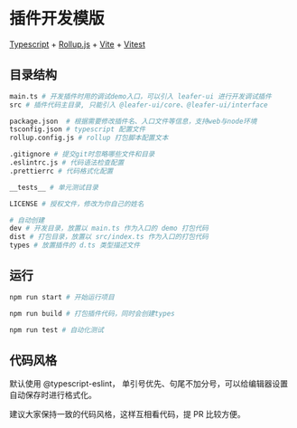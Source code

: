 # 插件开发模版

[Typescript](https://ts.nodejs.cn/) + [Rollup.js](https://www.rollupjs.com/) + [Vite](https://cn.vitejs.dev/guide/) + [Vitest](https://cn.vitest.dev/guide/)

## 目录结构

```sh
main.ts # 开发插件时用的调试demo入口，可以引入 leafer-ui 进行开发调试插件
src # 插件代码主目录, 只能引入 @leafer-ui/core、@leafer-ui/interface

package.json  # 根据需要修改插件名、入口文件等信息，支持web与node环境
tsconfig.json # typescript 配置文件
rollup.config.js # rollup 打包脚本配置文本

.gitignore # 提交git时忽略哪些文件和目录
.eslintrc.js # 代码语法检查配置
.prettierrc # 代码格式化配置

__tests__ # 单元测试目录

LICENSE # 授权文件，修改为你自己的姓名

# 自动创建
dev # 开发目录，放置以 main.ts 作为入口的 demo 打包代码
dist # 打包目录，放置以 src/index.ts 作为入口的打包代码
types # 放置插件的 d.ts 类型描述文件
```

## 运行

```sh
npm run start # 开始运行项目

npm run build # 打包插件代码，同时会创建types

npm run test # 自动化测试
```

## 代码风格

默认使用 @typescript-eslint， 单引号优先、句尾不加分号，可以给编辑器设置自动保存时进行格式化。

建议大家保持一致的代码风格，这样互相看代码，提 PR 比较方便。
